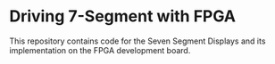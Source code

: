 # Driving 7-Segment with FPGA
This repository contains code for the Seven Segment Displays and its implementation on the FPGA development board. 

